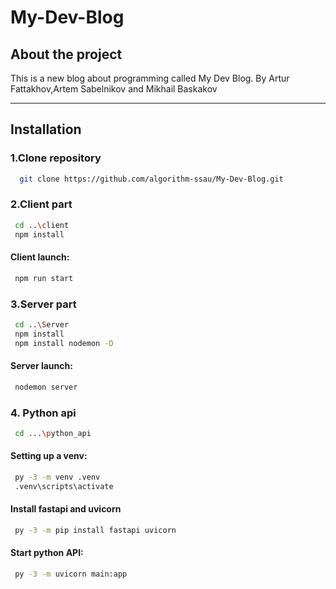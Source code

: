 # My-Dev-Blog
## About the project
This is a new blog about programming called My Dev Blog.
By Artur Fattakhov,Artem Sabelnikov and Mikhail Baskakov
***
## Installation
### 1.Clone repository
 ```bash
   git clone https://github.com/algorithm-ssau/My-Dev-Blog.git
 ```
### 2.Client part
 ```bash
  cd ..\client 
  npm install
 ```
#### Client launch: 
 ```bash
  npm run start
 ```
### 3.Server part
 ```bash
  cd ..\Server 
  npm install
  npm install nodemon -D
 ```
#### Server launch:
```bash
 nodemon server
```

### 4. Python api
```bash
 cd ...\python_api
```
#### Setting up a venv:
 ```bash
  py -3 -m venv .venv
  .venv\scripts\activate
 ```
#### Install fastapi and uvicorn
 ```bash
  py -3 -m pip install fastapi uvicorn
 ```
#### Start python API:
 ```bash
  py -3 -m uvicorn main:app
 ```


